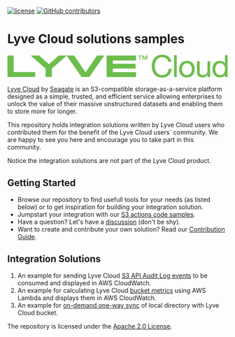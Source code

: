 [![ license](https://img.shields.io/badge/License-Apache%202.0-blue.svg)](https://github.com/Seagate/Lyve-Cloud-Solutions-Samples/blob/main/LICENSE)
[![GitHub contributors](https://img.shields.io/github/contributors/Seagate/cortx)](https://github.com/Seagate/Lyve-Cloud-Solutions-Samples/graphs/contributors/)

# Lyve Cloud solutions samples

<img src="images/LyveCloud-logo.png?raw=true" width="700">

[Lyve Cloud](https://www.seagate.com/gb/en/services/cloud/storage/) by [Seagate](https://www.seagate.com) is an S3-compatible storage-as-a-service platform designed as a simple, trusted, and efficient service allowing enterprises to unlock the value of their massive unstructured datasets and enabling them to store more for longer.

This repository holds integration solutions written by Lyve Cloud users who contributed them for the benefit of the Lyve Cloud users` community. We are happy to see you here and encourage you to take part in this community. 

Notice the integration solutions are not part of the Lyve Cloud product.  

## Getting Started
- Browse our repository to find usefull tools for your needs (as listed below) or to get inspiration for building your integration solution.
- Jumpstart your integration with our [S3 actions code samples](s3-actions-code-samples).
- Have a question? Let's have a [discussion](https://github.com/Seagate/Lyve-Cloud-solutions-samples/discussions) (don't be shy). 
- Want to create and contribute your own solution? Read our [Contribution Guide](CONTRIBUTING.md).

## Integration Solutions
1. An example for sending Lyve Cloud [S3 API Audit Log events](cloudwatch/) to be consumed and displayed in AWS CloudWatch.
2. An example for calculating Lyve Cloud [bucket metrics](bucket-metrics-collection/) using AWS Lambda and displays them in AWS CloudWatch.
3. An example for [on-demand one-way sync](s3sync-local-to-lyvecloud/) of local directory with Lyve Cloud bucket.

The repository is licensed under the [Apache 2.0 License](LICENSE).
